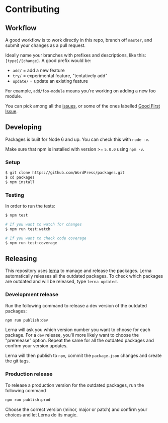 # Contributing

## Workflow

A good workflow is to work directly in this repo, branch off `master`, and submit your changes as a pull request.

Ideally name your branches with prefixes and descriptions, like this: `[type]/[change]`. A good prefix would be:

- `add/` = add a new feature
- `try/` = experimental feature, "tentatively add"
- `update/` = update an existing feature

For example, `add/foo-module` means you're working on adding a new foo module.

You can pick among all the <a href="https://github.com/WordPress/packages/issues">issues</a>, or some of the ones labelled <a href="https://github.com/WordPress/packages/labels/Good%20First%20Issue">Good First Issue</a>.

## Developing

Packages is built for Node 6 and up. You can check this with `node -v`.

Make sure that npm is installed with version >= `5.0.0` using `npm -v`.

### Setup

```sh
$ git clone https://github.com/WordPress/packages.git
$ cd packages
$ npm install
```

### Testing

In order to run the tests:

```sh
$ npm test

# If you want to watch for changes
$ npm run test:watch

# If you want to check code coverage
$ npm run test:coverage
```

## Releasing

This repository uses [lerna](https://lernajs.io) to manage and release the packages. Lerna automatically releases all the outdated packages. To check which packages are outdated and will be released, type `lerna updated`.

### Development release

Run the following command to release a dev version of the outdated packages:

```bash
npm run publish:dev
```

Lerna will ask you which version number you want to choose for each package. For a `dev` release, you'll more likely want to choose the "prerelease" option. Repeat the same for all the outdated packages and confirm your version updates.

Lerna will then publish to `npm`, commit the `package.json` changes and create the git tags.

### Production release

To release a production version for the outdated packages, run the following command

```bash
npm run publish:prod
```

Choose the correct version (minor, major or patch) and confirm your choices and let Lerna do its magic.

